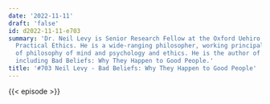 ```yaml
---
date: '2022-11-11'
draft: 'false'
id: d2022-11-11-e703
summary: 'Dr. Neil Levy is Senior Research Fellow at the Oxford Uehiro Centre for
  Practical Ethics. He is a wide-ranging philosopher, working principally at the intersection
  of philosophy of mind and psychology and ethics. He is the author of several books,
  including Bad Beliefs: Why They Happen to Good People.'
title: '#703 Neil Levy - Bad Beliefs: Why They Happen to Good People'
---
```

{{< episode >}}
